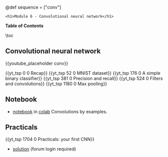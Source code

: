 @def sequence = ["conv"]

~~~
<h1>Module 6 - Convolutional neural network</h1>
~~~

**Table of Contents**

\toc


## Convolutional neural network

{{youtube_placeholder conv}}

{{yt_tsp 0 0 Recap}}
{{yt_tsp 52 0 MNIST dataset}}
{{yt_tsp 176 0 A simple binary classifier}}
{{yt_tsp 381 0 Precision and recall}}
{{yt_tsp 524 0 Filters and convolutions}}
{{yt_tsp 1180 0 Max pooling}}


## Notebook

- [notebook](https://github.com/dataflowr/notebooks/blob/master/Module6/06_convolution_digit_recognizer.ipynb) in [colab](https://colab.research.google.com/github/dataflowr/notebooks/blob/master/Module6/06_convolution_digit_recognizer.ipynb) Convolutions by examples.

## Practicals

{{yt_tsp 1704 0 Practicals: your first CNN}}

- [solution](https://forum.dataflowr.com/t/link-to-solution-4-first-cnn/57) (forum login required)